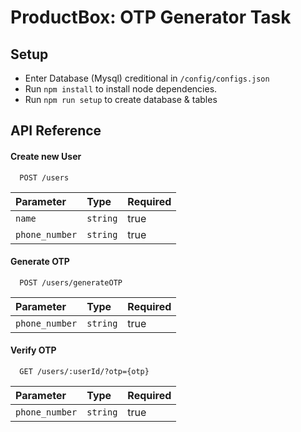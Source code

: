 # ProductBox: OTP Generator Task

## Setup
- Enter Database (Mysql) creditional in `/config/configs.json`
- Run ```npm install``` to install node dependencies.
- Run ```npm run setup``` to create database & tables
## API Reference

#### Create new User
```http
  POST /users
```
| Parameter | Type     | Required |
| :-------- | :------- | :------- |
| `name` | `string` | true |
| `phone_number` | `string` | true |

#### Generate OTP
```http
  POST /users/generateOTP
```
| Parameter | Type     | Required |
| :-------- | :------- | :------- |
| `phone_number` | `string` | true |

#### Verify OTP
```http
  GET /users/:userId/?otp={otp}
```
| Parameter | Type     | Required |
| :-------- | :------- | :------- |
| `phone_number` | `string` | true|


